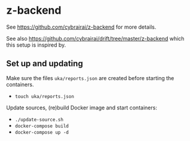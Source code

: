 # z-backend

See https://github.com/cybrairai/z-backend for more details.

See also https://github.com/cybrairai/drift/tree/master/z-backend
which this setup is inspired by.

## Set up and updating

Make sure the files `uka/reports.json` are
created before starting the containers.

- `touch uka/reports.json`

Update sources, (re)build Docker image and start containers:

- `./update-source.sh`
- `docker-compose build`
- `docker-compose up -d`
